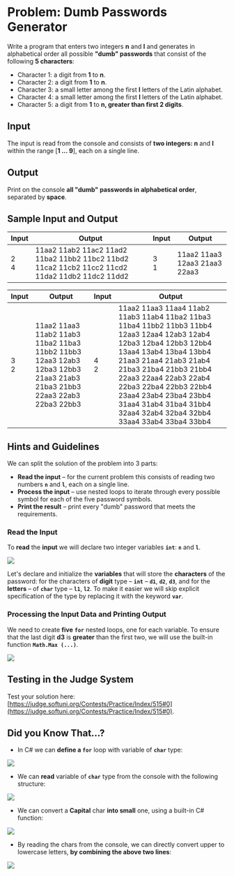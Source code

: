 # Problem: Dumb Passwords Generator

Write a program that enters two integers **n** and **l** and generates in alphabetical order all possible  **"dumb" passwords** that consist of the following **5 characters**:
-	Character 1: a digit from **1** to **n**.
-	Character 2: a digit from **1** to **n**.
-	Character 3: a small letter among the first **l** letters of the Latin alphabet.
-	Character 4: a small letter among the first **l** letters of the Latin alphabet.
-	Character 5: a digit from **1** to **n, greater than first 2 digits**.

## Input

The input is read from the console and consists of **two integers: n** and **l** within the range [**1 … 9**], each on a single line.

## Output

Print on the console **all "dumb" passwords in alphabetical order**, separated by **space**.

## Sample Input and Output

| Input | Output | Input | Output |
| --- | --- | --- | --- |
|2<br>4|11aa2 11ab2 11ac2 11ad2 11ba2 11bb2 11bc2 11bd2 11ca2 11cb2 11cc2 11cd2 11da2 11db2 11dc2 11dd2|3<br>1|11aa2 11aa3 12aa3 21aa3 22aa3|

| Input | Output | Input | Output |
| --- | --- | --- | --- |
|3<br>2|11aa2 11aa3 11ab2 11ab3 11ba2 11ba3 11bb2 11bb3 12aa3 12ab3 12ba3 12bb3 21aa3 21ab3 21ba3 21bb3 22aa3 22ab3 22ba3 22bb3|4<br>2|11aa2 11aa3 11aa4 11ab2 11ab3 11ab4 11ba2 11ba3 11ba4 11bb2 11bb3 11bb4 12aa3 12aa4 12ab3 12ab4 12ba3 12ba4 12bb3 12bb4 13aa4 13ab4 13ba4 13bb4 21aa3 21aa4 21ab3 21ab4 21ba3 21ba4 21bb3 21bb4 22aa3 22aa4 22ab3 22ab4 22ba3 22ba4 22bb3 22bb4 23aa4 23ab4 23ba4 23bb4 31aa4 31ab4 31ba4 31bb4 32aa4 32ab4 32ba4 32bb4 33aa4 33ab4 33ba4 33bb4|

## Hints and Guidelines

We can split the solution of the problem into 3 parts:

* **Read the input** – for the current problem this consists of reading two numbers **`n`** and **`l`**, each on a single line.
* **Process the input** – use nested loops to iterate through every possible symbol for each of the five password symbols.
* **Print the result** – print every "dumb" password that meets the  requirements.

### Read the Input

To **read** the **input** we will declare two integer variables **`int`**: **`n`** and **`l`**.

![](/assets/chapter-7-exam-preparation-images/01.stupid-password-generator-1.png)

Let's declare and initialize the **variables** that will store the **characters** of the password: for the characters of **digit** type – **`int`** – **`d1`**, **`d2`**, **`d3`**, and for the **letters** – of **`char`** type – **`l1`**, **`l2`**. To make it easier we will skip explicit specification of the type by replacing it with the keyword **`var`**.

### Processing the Input Data and Printing Output

We need to create **five** **`for`** nested loops, one for each variable. To ensure that the last digit **d3** is **greater** than the first two, we will use the built-in function **`Math.Max (...)`**. 

![](/assets/chapter-7-exam-preparation-images/01.stupid-password-generator-2.png)

## Testing in the Judge System

Test your solution here: [https://judge.softuni.org/Contests/Practice/Index/515#0](https://judge.softuni.org/Contests/Practice/Index/515#0).

## Did you Know That…?

* In C# we can **define a `for`** loop with variable of **`char`** type:

![](/assets/chapter-7-exam-preparation-images/01.stupid-password-generator-3.png)

* We can **read** variable of **`char`** type from the console with the following structure:

![](/assets/chapter-7-exam-preparation-images/01.stupid-password-generator-4.png)
    
* We can convert a **Capital** char **into small** one, using a built-in C# function:
    
![](/assets/chapter-7-exam-preparation-images/01.stupid-password-generator-5.png)
    
* By reading the chars from the console, we can directly convert upper to lowercase letters, **by combining the above two lines**:

![](/assets/chapter-7-exam-preparation-images/01.stupid-password-generator-6.png)
